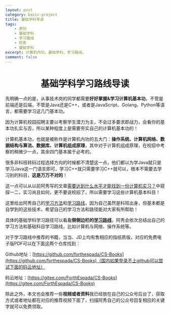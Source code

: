 ```yaml
---
layout: post
category: basic-project
title: 基础学科导读
tags:
    - 原创
    - 基础学科
    - 学习路线
    - 阿秀
    - 基础学科
excerpt: 计算机内功，基础学科，学习路线。
comment: false
---
```


<h1 align="center">基础学科学习路线导读</h1>



先明确一点的是，从事技术岗的同学都需要**好好掌握&学习计算机基本功**，不管是前端还是后端，不管是Java还是C++，或者是JavaScript、Golang、Python等语言，都需要学习这几门基本功。

因为计算机校园招聘主要以考察学生潜力为主，不会过多要求即战力，会看你的基本功扎实与否，所以某种程度上是需要夯实自己的计算机基本功的！

计算机基本功，也就是被称作是计算机内功的五大门：**操作系统、计算机网络、数据结构与算法、数据库、计算机组成原理**，其中对于计算机组成原理，在校招中考察的稍微少一点，其余四门基本属于必考的。

很多非科班转码过程选择方向的时候都不清楚这一点，他们都以为学Java就只是学习Java这一门语言即可，学习C++就只需要学习C++就可以，根本不需要去学习别的科目，**这是万万不对的**！

这一点可以从以前阿秀写的文章[需要达到什么水平才能找到一份计算机实习？](/notes/05-xiustar/04-school_practice/20220112-需要达到什么水平才能找到一份计算机实习.md)中窥探一二，实习尚且如何，更不要说校招了，所以需要学习这些计算机基本科目！

这里给出阿秀自己的[学习方法](/notes/04-experience/01-learn_experience/01-introduce.md)和[学习路线](/notes/02-learning_route/01-basic-project/03-计算机网络学习路线.md)，因为自己虽然是科班出身，但基本都是自学到的这些技术，希望自己的学习方法和路径能对大家有所帮助！

具体的基础学科学习路径可以看**左侧侧边栏的[学习路线](/notes/02-learning_route/01-basic-project/03-计算机网络学习路线.md)**，阿秀会依次总结出自己的学习方法和基础科目学习路线，比如计算机与网络、操作系统等。

对于学习路线中推荐的书籍，当当、JD上均有售相应的指纸质版，对应的免费电子版PDF可以在下面这两个仓库找到：

Github地址：[https://github.com/forthespada/CS-Books](https://github.com/forthespada/CS-Books)（国内如果登录不上github可以尝试下面的码云地址）

码云地址：[https://gitee.com/ForthEspada/CS-Books](https://gitee.com/ForthEspada/CS-Books)

除此之外，本文也会推荐一些**视频或者资料**我已经放在自己的公众号后台了，获取方式或者地址都在对应的推荐视频下面了，扫描阿秀自己的公众号回复相应的关键字就可以免费领取。

